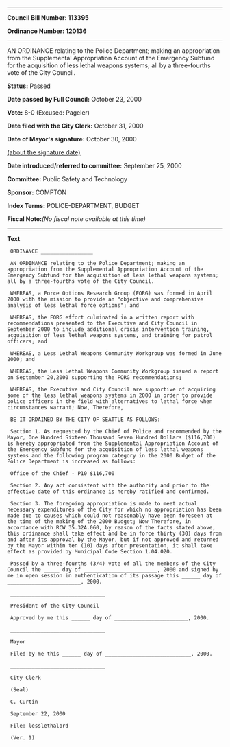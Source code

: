 

********

**Council Bill Number: 113395**
   
**Ordinance Number: 120136**
********

 AN ORDINANCE relating to the Police Department; making an appropriation from the Supplemental Appropriation Account of the Emergency Subfund for the acquisition of less lethal weapons systems; all by a three-fourths vote of the City Council.

**Status:** Passed
   
**Date passed by Full Council:** October 23, 2000
   
**Vote:** 8-0 (Excused: Pageler)
   
**Date filed with the City Clerk:** October 31, 2000
   
**Date of Mayor's signature:** October 30, 2000
   
[(about the signature date)](/~public/approvaldate.htm)
   
   
   
**Date introduced/referred to committee:** September 25, 2000
   
**Committee:** Public Safety and Technology
   
**Sponsor:** COMPTON
   
   
**Index Terms:** POLICE-DEPARTMENT, BUDGET

**Fiscal Note:**_(No fiscal note available at this time)_

********

**Text**
   
```
 ORDINANCE _________________

 AN ORDINANCE relating to the Police Department; making an appropriation from the Supplemental Appropriation Account of the Emergency Subfund for the acquisition of less lethal weapons systems; all by a three-fourths vote of the City Council.

 WHEREAS, a Force Options Research Group (FORG) was formed in April 2000 with the mission to provide an "objective and comprehensive analysis of less lethal force options"; and

 WHEREAS, the FORG effort culminated in a written report with recommendations presented to the Executive and City Council in September 2000 to include additional crisis intervention training, acquisition of less lethal weapons systems, and training for patrol officers; and

 WHEREAS, a Less Lethal Weapons Community Workgroup was formed in June 2000; and

 WHEREAS, the Less Lethal Weapons Community Workgroup issued a report on September 20,2000 supporting the FORG recommendations;

 WHEREAS, the Executive and City Council are supportive of acquiring some of the less lethal weapons systems in 2000 in order to provide police officers in the field with alternatives to lethal force when circumstances warrant; Now, Therefore,

 BE IT ORDAINED BY THE CITY OF SEATTLE AS FOLLOWS:

 Section 1. As requested by the Chief of Police and recommended by the Mayor, One Hundred Sixteen Thousand Seven Hundred Dollars ($116,700) is hereby appropriated from the Supplemental Appropriation Account of the Emergency Subfund for the acquisition of less lethal weapons systems and the following program category in the 2000 Budget of the Police Department is increased as follows:

 Office of the Chief - P10 $116,700

 Section 2. Any act consistent with the authority and prior to the effective date of this ordinance is hereby ratified and confirmed.

 Section 3. The foregoing appropriation is made to meet actual necessary expenditures of the City for which no appropriation has been made due to causes which could not reasonably have been foreseen at the time of the making of the 2000 Budget; Now Therefore, in accordance with RCW 35.32A.060, by reason of the facts stated above, this ordinance shall take effect and be in force thirty (30) days from and after its approval by the Mayor, but if not approved and returned by the Mayor within ten (10) days after presentation, it shall take effect as provided by Municipal Code Section 1.04.020.

 Passed by a three-fourths (3/4) vote of all the members of the City Council the _____ day of ________________________, 2000 and signed by me in open session in authentication of its passage this ______ day of ________________________, 2000.

 _______________________________

 President of the City Council

 Approved by me this ______ day of ________________________, 2000.

 _______________________________

 Mayor

 Filed by me this ______ day of ____________________________, 2000.

 _______________________________

 City Clerk

 (Seal)

 C. Curtin

 September 22, 2000

 File: lesslethalord

 (Ver. 1)

```
